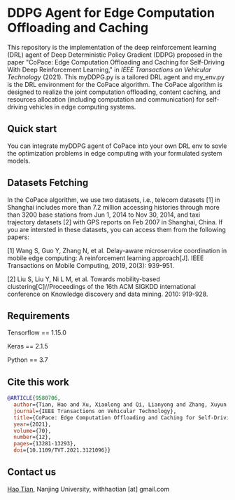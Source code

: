 # DDPG Agent for Edge Computation Offloading and Caching
This repository is the implementation of the deep reinforcement learning (DRL) agent of Deep Deterministic Policy Gradient (DDPG) proposed in the paper "CoPace: Edge Computation Offloading and Caching for Self-Driving With Deep Reinforcement Learning," in *IEEE Transactions on Vehicular Technology* (2021). This myDDPG.py is a tailored DRL agent and my_env.py is the DRL environment for the CoPace algorithm. The CoPace algorithm is designed to realize the joint computation offloading, content caching, and resources allocation (including computation and communication) for self-driving vehicles in edge computing systems.

## Quick start
You can integrate myDDPG agent of CoPace into your own DRL env to sovle the optimization problems in edge computing with your formulated system models.

## Datasets Fetching
In the CoPace algorithm, we use two datasets, i.e., telecom datasets [1] in Shanghai includes more than 7.2 million accessing histories through more than 3200 base stations from Jun 1, 2014 to Nov 30, 2014, and taxi trajectory datasets [2] with GPS reports on Feb 2007 in Shanghai, China. If you are intersted in these datasets, you can access them from the following papers:

[1] Wang S, Guo Y, Zhang N, et al. Delay-aware microservice coordination in mobile edge computing: A reinforcement learning approach[J]. IEEE Transactions on Mobile Computing, 2019, 20(3): 939-951.

[2] Liu S, Liu Y, Ni L M, et al. Towards mobility-based clustering[C]//Proceedings of the 16th ACM SIGKDD international conference on Knowledge discovery and data mining. 2010: 919-928.

## Requirements
Tensorflow == 1.15.0

Keras == 2.1.5

Python == 3.7

## Cite this work
```bibtex
@ARTICLE{9580706,
  author={Tian, Hao and Xu, Xiaolong and Qi, Lianyong and Zhang, Xuyun and Dou, Wanchun and Yu, Shui and Ni, Qiang},
  journal={IEEE Transactions on Vehicular Technology}, 
  title={CoPace: Edge Computation Offloading and Caching for Self-Driving With Deep Reinforcement Learning}, 
  year={2021},
  volume={70},
  number={12},
  pages={13281-13293},
  doi={10.1109/TVT.2021.3121096}}
```

## Contact us
[Hao Tian](https://withhaotian.github.io), Nanjing University, withhaotian [at] gmail.com
